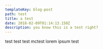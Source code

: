 ```yaml
---
templateKey: blog-post
path: test
title: a test
date: 2018-02-09T01:14:13.150Z
description: you know this is a test right?
---
```

test test test mctest lorem ipsum test
